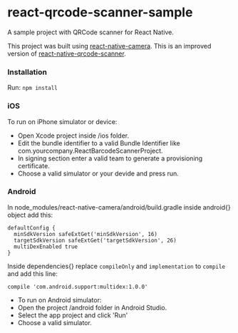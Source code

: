 # react-qrcode-scanner-sample
A sample project with QRCode scanner for React Native.

This project was built using [react-native-camera](https://github.com/lwansbrough/react-native-camera). This is an improved version of [react-native-qrcode-scanner](https://github.com/moaazsidat/react-native-qrcode-scanner).

### Installation

Run: `npm install`

### iOS

To run on iPhone simulator or device:
- Open Xcode project inside /ios folder. 
- Edit the bundle identifier to a valid Bundle Identifier like com.yourcompany.ReactBarcodeScannerProject.
- In signing section enter a valid team to generate a provisioning certificate. 
- Choose a valid simulator or your devide and press run.

### Android

In node_modules/react-native-camera/android/build.gradle inside android{} object add this:

```
defaultConfig {
  minSdkVersion safeExtGet('minSdkVersion', 16)
  targetSdkVersion safeExtGet('targetSdkVersion', 26)
  multiDexEnabled true
}
```

Inside dependencies{} replace `compileOnly` and `implementation` to `compile` and add this line:

```
compile 'com.android.support:multidex:1.0.0'
```

- To run on Android simulator:
- Open the project /android folder in Android Studio.
- Select the app project and click 'Run'
- Choose a valid simulator.
